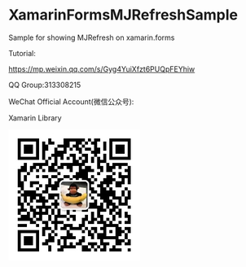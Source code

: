 # XamarinFormsMJRefreshSample
Sample for showing MJRefresh on xamarin.forms 

Tutorial:

https://mp.weixin.qq.com/s/Gyg4YuiXfzt6PUQpFEYhiw

QQ Group:313308215

WeChat Official Account(微信公众号):

Xamarin Library

<img src="https://github.com/jingliancui/XamarinFormsMJRefreshSample/blob/master/Images/wechatqrcode.jpg?raw=true"/>

